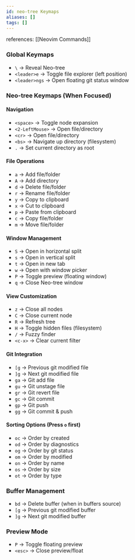 ```yaml
---
id: neo-tree Keymaps
aliases: []
tags: []
---
```


references: [[Neovim Commands]]

### Global Keymaps

- `\` -> Reveal Neo-tree
- `<leader>e` -> Toggle file explorer (left position)
- `<leader>ngs` -> Open floating git status window

### Neo-tree Keymaps (When Focused)

#### Navigation

- `<space>` -> Toggle node expansion
- `<2-LeftMouse>` -> Open file/directory
- `<cr>` -> Open file/directory
- `<bs>` -> Navigate up directory (filesystem)
- `.` -> Set current directory as root

#### File Operations

- `a` -> Add file/folder
- `A` -> Add directory
- `d` -> Delete file/folder
- `r` -> Rename file/folder
- `y` -> Copy to clipboard
- `x` -> Cut to clipboard
- `p` -> Paste from clipboard
- `c` -> Copy file/folder
- `m` -> Move file/folder

#### Window Management

- `S` -> Open in horizontal split
- `s` -> Open in vertical split
- `t` -> Open in new tab
- `w` -> Open with window picker
- `P` -> Toggle preview (floating window)
- `q` -> Close Neo-tree window

#### View Customization

- `z` -> Close all nodes
- `C` -> Close current node
- `R` -> Refresh tree
- `H` -> Toggle hidden files (filesystem)
- `/` -> Fuzzy finder
- `<c-x>` -> Clear current filter

#### Git Integration

- `[g` -> Previous git modified file
- `]g` -> Next git modified file
- `ga` -> Git add file
- `gu` -> Git unstage file
- `gr` -> Git revert file
- `gc` -> Git commit
- `gp` -> Git push
- `gg` -> Git commit & push

#### Sorting Options (Press `o` first)

- `oc` -> Order by created
- `od` -> Order by diagnostics
- `og` -> Order by git status
- `om` -> Order by modified
- `on` -> Order by name
- `os` -> Order by size
- `ot` -> Order by type

### Buffer Management

- `bd` -> Delete buffer (when in buffers source)
- `[g` -> Previous git modified buffer
- `]g` -> Next git modified buffer

### Preview Mode

- `P` -> Toggle floating preview
- `<esc>` -> Close preview/float
